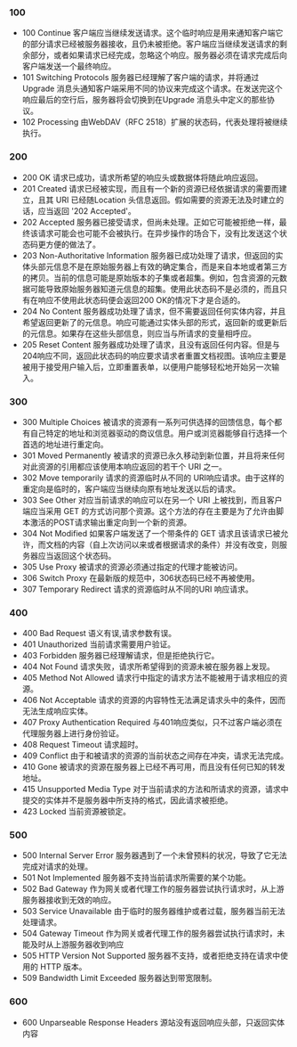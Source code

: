 ### 100
* 100 Continue
  客户端应当继续发送请求。这个临时响应是用来通知客户端它的部分请求已经被服务器接收，且仍未被拒绝。客户端应当继续发送请求的剩余部分，或者如果请求已经完成，忽略这个响应。服务器必须在请求完成后向客户端发送一个最终响应。
* 101 Switching Protocols 
  服务器已经理解了客户端的请求，并将通过Upgrade 消息头通知客户端采用不同的协议来完成这个请求。在发送完这个响应最后的空行后，服务器将会切换到在Upgrade 消息头中定义的那些协议。
* 102 Processing 由WebDAV（RFC 2518）扩展的状态码，代表处理将被继续执行。 
### 200
* 200 OK 请求已成功，请求所希望的响应头或数据体将随此响应返回。
* 201 Created
  请求已经被实现，而且有一个新的资源已经依据请求的需要而建立，且其 URI 已经随Location 头信息返回。假如需要的资源无法及时建立的话，应当返回 '202 Accepted'。
* 202 Accepted
  服务器已接受请求，但尚未处理。正如它可能被拒绝一样，最终该请求可能会也可能不会被执行。在异步操作的场合下，没有比发送这个状态码更方便的做法了。
* 203 Non-Authoritative Information
  服务器已成功处理了请求，但返回的实体头部元信息不是在原始服务器上有效的确定集合，而是来自本地或者第三方的拷贝。当前的信息可能是原始版本的子集或者超集。例如，包含资源的元数据可能导致原始服务器知道元信息的超集。使用此状态码不是必须的，而且只有在响应不使用此状态码便会返回200 OK的情况下才是合适的。
* 204 No Content
  服务器成功处理了请求，但不需要返回任何实体内容，并且希望返回更新了的元信息。响应可能通过实体头部的形式，返回新的或更新后的元信息。如果存在这些头部信息，则应当与所请求的变量相呼应。 
* 205 Reset Content
  服务器成功处理了请求，且没有返回任何内容。但是与204响应不同，返回此状态码的响应要求请求者重置文档视图。该响应主要是被用于接受用户输入后，立即重置表单，以便用户能够轻松地开始另一次输入。
### 300
* 300 Multiple Choices
  被请求的资源有一系列可供选择的回馈信息，每个都有自己特定的地址和浏览器驱动的商议信息。用户或浏览器能够自行选择一个首选的地址进行重定向。  
* 301 Moved Permanently
  被请求的资源已永久移动到新位置，并且将来任何对此资源的引用都应该使用本响应返回的若干个 URI 之一。  
* 302 Move temporarily
  请求的资源临时从不同的 URI响应请求。由于这样的重定向是临时的，客户端应当继续向原有地址发送以后的请求。  
* 303 See Other
  对应当前请求的响应可以在另一个 URI 上被找到，而且客户端应当采用 GET 的方式访问那个资源。这个方法的存在主要是为了允许由脚本激活的POST请求输出重定向到一个新的资源。  
* 304 Not Modified
  如果客户端发送了一个带条件的 GET 请求且该请求已被允许，而文档的内容（自上次访问以来或者根据请求的条件）并没有改变，则服务器应当返回这个状态码。  
* 305 Use Proxy 被请求的资源必须通过指定的代理才能被访问。
* 306 Switch Proxy 在最新版的规范中，306状态码已经不再被使用。
* 307 Temporary Redirect 请求的资源临时从不同的URI 响应请求。 
### 400
* 400 Bad Request 语义有误,请求参数有误。
* 401 Unauthorized 当前请求需要用户验证。
* 403 Forbidden 服务器已经理解请求，但是拒绝执行它。
* 404 Not Found 请求失败，请求所希望得到的资源未被在服务器上发现。
* 405 Method Not Allowed 请求行中指定的请求方法不能被用于请求相应的资源。
* 406 Not Acceptable 请求的资源的内容特性无法满足请求头中的条件，因而无法生成响应实体。
* 407 Proxy Authentication Required 与401响应类似，只不过客户端必须在代理服务器上进行身份验证。
* 408 Request Timeout 请求超时。
* 409 Conflict 由于和被请求的资源的当前状态之间存在冲突，请求无法完成。
* 410 Gone 被请求的资源在服务器上已经不再可用，而且没有任何已知的转发地址。
* 415 Unsupported Media Type 对于当前请求的方法和所请求的资源，请求中提交的实体并不是服务器中所支持的格式，因此请求被拒绝。
* 423 Locked 当前资源被锁定。
### 500
* 500 Internal Server Error 服务器遇到了一个未曾预料的状况，导致了它无法完成对请求的处理。
* 501 Not Implemented 服务器不支持当前请求所需要的某个功能。
* 502 Bad Gateway 作为网关或者代理工作的服务器尝试执行请求时，从上游服务器接收到无效的响应。
* 503 Service Unavailable 由于临时的服务器维护或者过载，服务器当前无法处理请求。
* 504 Gateway Timeout 作为网关或者代理工作的服务器尝试执行请求时，未能及时从上游服务器收到响应
* 505 HTTP Version Not Supported 服务器不支持，或者拒绝支持在请求中使用的 HTTP 版本。
* 509 Bandwidth Limit Exceeded 服务器达到带宽限制。
### 600
* 600 Unparseable Response Headers 源站没有返回响应头部，只返回实体内容
 
 
